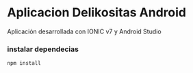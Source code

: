 # Aplicacion Delikositas Android

Aplicación desarrollada con IONIC v7 y Android Studio

### instalar dependecias
```
npm install 
```
